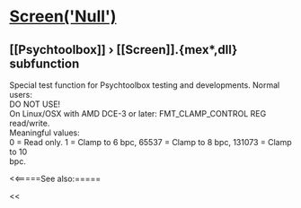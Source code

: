 # [Screen('Null')](Screen-Null) 
## [[Psychtoolbox]] &#8250; [[Screen]].{mex*,dll} subfunction


Special test function for Psychtoolbox testing and developments. Normal users:  
DO NOT USE!  
On Linux/OSX with AMD DCE-3 or later: FMT\_CLAMP\_CONTROL REG read/write.  
Meaningful values:  
0 = Read only. 1 = Clamp to 6 bpc, 65537 = Clamp to 8 bpc, 131073 = Clamp to 10  
bpc.  
  


<<=====See also:=====

<<